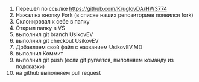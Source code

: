 1. Перешёл по ссылке https://github.com/KruglovDA/HW3774
2. Нажал на кнопку Fork (в списке наших репозиториев появился fork)
3. Склонировал к себе в папку
4. Открыл папку в VS
5. выполнил git branch UsikovEV
6. выполнил git checkout UsikovEV
7. Добавляем свой файл с названием UsikovEV.MD
8. выполнил Коммит
9. выполнил git push (если git ругается, выполняем команду из подсказки)
10. на github выполняем pull request